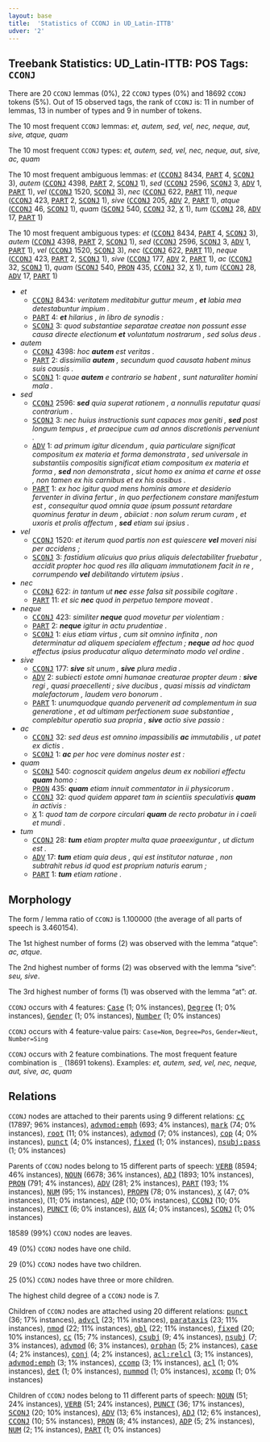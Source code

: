 ```yaml
---
layout: base
title:  'Statistics of CCONJ in UD_Latin-ITTB'
udver: '2'
---
```


## Treebank Statistics: UD_Latin-ITTB: POS Tags: `CCONJ`

There are 20 `CCONJ` lemmas (0%), 22 `CCONJ` types (0%) and 18692 `CCONJ` tokens (5%).
Out of 15 observed tags, the rank of `CCONJ` is: 11 in number of lemmas, 13 in number of types and 9 in number of tokens.

The 10 most frequent `CCONJ` lemmas: <em>et, autem, sed, vel, nec, neque, aut, sive, atque, quam</em>

The 10 most frequent `CCONJ` types:  <em>et, autem, sed, vel, nec, neque, aut, sive, ac, quam</em>

The 10 most frequent ambiguous lemmas: <em>et</em> (<tt><a href="la_ittb-pos-CCONJ.html">CCONJ</a></tt> 8434, <tt><a href="la_ittb-pos-PART.html">PART</a></tt> 4, <tt><a href="la_ittb-pos-SCONJ.html">SCONJ</a></tt> 3), <em>autem</em> (<tt><a href="la_ittb-pos-CCONJ.html">CCONJ</a></tt> 4398, <tt><a href="la_ittb-pos-PART.html">PART</a></tt> 2, <tt><a href="la_ittb-pos-SCONJ.html">SCONJ</a></tt> 1), <em>sed</em> (<tt><a href="la_ittb-pos-CCONJ.html">CCONJ</a></tt> 2596, <tt><a href="la_ittb-pos-SCONJ.html">SCONJ</a></tt> 3, <tt><a href="la_ittb-pos-ADV.html">ADV</a></tt> 1, <tt><a href="la_ittb-pos-PART.html">PART</a></tt> 1), <em>vel</em> (<tt><a href="la_ittb-pos-CCONJ.html">CCONJ</a></tt> 1520, <tt><a href="la_ittb-pos-SCONJ.html">SCONJ</a></tt> 3), <em>nec</em> (<tt><a href="la_ittb-pos-CCONJ.html">CCONJ</a></tt> 622, <tt><a href="la_ittb-pos-PART.html">PART</a></tt> 11), <em>neque</em> (<tt><a href="la_ittb-pos-CCONJ.html">CCONJ</a></tt> 423, <tt><a href="la_ittb-pos-PART.html">PART</a></tt> 2, <tt><a href="la_ittb-pos-SCONJ.html">SCONJ</a></tt> 1), <em>sive</em> (<tt><a href="la_ittb-pos-CCONJ.html">CCONJ</a></tt> 205, <tt><a href="la_ittb-pos-ADV.html">ADV</a></tt> 2, <tt><a href="la_ittb-pos-PART.html">PART</a></tt> 1), <em>atque</em> (<tt><a href="la_ittb-pos-CCONJ.html">CCONJ</a></tt> 46, <tt><a href="la_ittb-pos-SCONJ.html">SCONJ</a></tt> 1), <em>quam</em> (<tt><a href="la_ittb-pos-SCONJ.html">SCONJ</a></tt> 540, <tt><a href="la_ittb-pos-CCONJ.html">CCONJ</a></tt> 32, <tt><a href="la_ittb-pos-X.html">X</a></tt> 1), <em>tum</em> (<tt><a href="la_ittb-pos-CCONJ.html">CCONJ</a></tt> 28, <tt><a href="la_ittb-pos-ADV.html">ADV</a></tt> 17, <tt><a href="la_ittb-pos-PART.html">PART</a></tt> 1)

The 10 most frequent ambiguous types:  <em>et</em> (<tt><a href="la_ittb-pos-CCONJ.html">CCONJ</a></tt> 8434, <tt><a href="la_ittb-pos-PART.html">PART</a></tt> 4, <tt><a href="la_ittb-pos-SCONJ.html">SCONJ</a></tt> 3), <em>autem</em> (<tt><a href="la_ittb-pos-CCONJ.html">CCONJ</a></tt> 4398, <tt><a href="la_ittb-pos-PART.html">PART</a></tt> 2, <tt><a href="la_ittb-pos-SCONJ.html">SCONJ</a></tt> 1), <em>sed</em> (<tt><a href="la_ittb-pos-CCONJ.html">CCONJ</a></tt> 2596, <tt><a href="la_ittb-pos-SCONJ.html">SCONJ</a></tt> 3, <tt><a href="la_ittb-pos-ADV.html">ADV</a></tt> 1, <tt><a href="la_ittb-pos-PART.html">PART</a></tt> 1), <em>vel</em> (<tt><a href="la_ittb-pos-CCONJ.html">CCONJ</a></tt> 1520, <tt><a href="la_ittb-pos-SCONJ.html">SCONJ</a></tt> 3), <em>nec</em> (<tt><a href="la_ittb-pos-CCONJ.html">CCONJ</a></tt> 622, <tt><a href="la_ittb-pos-PART.html">PART</a></tt> 11), <em>neque</em> (<tt><a href="la_ittb-pos-CCONJ.html">CCONJ</a></tt> 423, <tt><a href="la_ittb-pos-PART.html">PART</a></tt> 2, <tt><a href="la_ittb-pos-SCONJ.html">SCONJ</a></tt> 1), <em>sive</em> (<tt><a href="la_ittb-pos-CCONJ.html">CCONJ</a></tt> 177, <tt><a href="la_ittb-pos-ADV.html">ADV</a></tt> 2, <tt><a href="la_ittb-pos-PART.html">PART</a></tt> 1), <em>ac</em> (<tt><a href="la_ittb-pos-CCONJ.html">CCONJ</a></tt> 32, <tt><a href="la_ittb-pos-SCONJ.html">SCONJ</a></tt> 1), <em>quam</em> (<tt><a href="la_ittb-pos-SCONJ.html">SCONJ</a></tt> 540, <tt><a href="la_ittb-pos-PRON.html">PRON</a></tt> 435, <tt><a href="la_ittb-pos-CCONJ.html">CCONJ</a></tt> 32, <tt><a href="la_ittb-pos-X.html">X</a></tt> 1), <em>tum</em> (<tt><a href="la_ittb-pos-CCONJ.html">CCONJ</a></tt> 28, <tt><a href="la_ittb-pos-ADV.html">ADV</a></tt> 17, <tt><a href="la_ittb-pos-PART.html">PART</a></tt> 1)


* <em>et</em>
  * <tt><a href="la_ittb-pos-CCONJ.html">CCONJ</a></tt> 8434: <em>veritatem meditabitur guttur meum , <b>et</b> labia mea detestabuntur impium .</em>
  * <tt><a href="la_ittb-pos-PART.html">PART</a></tt> 4: <em><b>et</b> hilarius , in libro de synodis :</em>
  * <tt><a href="la_ittb-pos-SCONJ.html">SCONJ</a></tt> 3: <em>quod substantiae separatae creatae non possunt esse causa directe electionum <b>et</b> voluntatum nostrarum , sed solus deus .</em>
* <em>autem</em>
  * <tt><a href="la_ittb-pos-CCONJ.html">CCONJ</a></tt> 4398: <em>hoc <b>autem</b> est veritas .</em>
  * <tt><a href="la_ittb-pos-PART.html">PART</a></tt> 2: <em>dissimilia <b>autem</b> , secundum quod causata habent minus suis causis .</em>
  * <tt><a href="la_ittb-pos-SCONJ.html">SCONJ</a></tt> 1: <em>quae <b>autem</b> e contrario se habent , sunt naturaliter homini mala .</em>
* <em>sed</em>
  * <tt><a href="la_ittb-pos-CCONJ.html">CCONJ</a></tt> 2596: <em><b>sed</b> quia superat rationem , a nonnullis reputatur quasi contrarium .</em>
  * <tt><a href="la_ittb-pos-SCONJ.html">SCONJ</a></tt> 3: <em>nec huius instructionis sunt capaces mox geniti , <b>sed</b> post longum tempus , et praecipue cum ad annos discretionis perveniunt .</em>
  * <tt><a href="la_ittb-pos-ADV.html">ADV</a></tt> 1: <em>ad primum igitur dicendum , quia particulare significat compositum ex materia et forma demonstrata , sed universale in substantiis compositis significat etiam compositum ex materia et forma , <b>sed</b> non demonstrata , sicut homo ex anima et carne et osse , non tamen ex his carnibus et ex his ossibus .</em>
  * <tt><a href="la_ittb-pos-PART.html">PART</a></tt> 1: <em>ex hoc igitur quod mens hominis amore et desiderio ferventer in divina fertur , in quo perfectionem constare manifestum est , consequitur quod omnia quae ipsum possunt retardare quominus feratur in deum , abiiciat : non solum rerum curam , et uxoris et prolis affectum , <b>sed</b> etiam sui ipsius .</em>
* <em>vel</em>
  * <tt><a href="la_ittb-pos-CCONJ.html">CCONJ</a></tt> 1520: <em>et iterum quod partis non est quiescere <b>vel</b> moveri nisi per accidens ;</em>
  * <tt><a href="la_ittb-pos-SCONJ.html">SCONJ</a></tt> 3: <em>fastidium alicuius quo prius aliquis delectabiliter fruebatur , accidit propter hoc quod res illa aliquam immutationem facit in re , corrumpendo <b>vel</b> debilitando virtutem ipsius .</em>
* <em>nec</em>
  * <tt><a href="la_ittb-pos-CCONJ.html">CCONJ</a></tt> 622: <em>in tantum ut <b>nec</b> esse falsa sit possibile cogitare .</em>
  * <tt><a href="la_ittb-pos-PART.html">PART</a></tt> 11: <em>et sic <b>nec</b> quod in perpetuo tempore moveat .</em>
* <em>neque</em>
  * <tt><a href="la_ittb-pos-CCONJ.html">CCONJ</a></tt> 423: <em>similiter <b>neque</b> quod movetur per violentiam :</em>
  * <tt><a href="la_ittb-pos-PART.html">PART</a></tt> 2: <em><b>neque</b> igitur in actu prudentiae .</em>
  * <tt><a href="la_ittb-pos-SCONJ.html">SCONJ</a></tt> 1: <em>eius etiam virtus , cum sit omnino infinita , non determinatur ad aliquem specialem effectum ; <b>neque</b> ad hoc quod effectus ipsius producatur aliquo determinato modo vel ordine .</em>
* <em>sive</em>
  * <tt><a href="la_ittb-pos-CCONJ.html">CCONJ</a></tt> 177: <em><b>sive</b> sit unum , <b>sive</b> plura media .</em>
  * <tt><a href="la_ittb-pos-ADV.html">ADV</a></tt> 2: <em>subiecti estote omni humanae creaturae propter deum : <b>sive</b> regi , quasi praecellenti ; sive ducibus , quasi missis ad vindictam malefactorum , laudem vero bonorum .</em>
  * <tt><a href="la_ittb-pos-PART.html">PART</a></tt> 1: <em>unumquodque quando pervenerit ad complementum in sua generatione , et ad ultimam perfectionem suae substantiae , complebitur operatio sua propria , <b>sive</b> actio sive passio :</em>
* <em>ac</em>
  * <tt><a href="la_ittb-pos-CCONJ.html">CCONJ</a></tt> 32: <em>sed deus est omnino impassibilis <b>ac</b> immutabilis , ut patet ex dictis .</em>
  * <tt><a href="la_ittb-pos-SCONJ.html">SCONJ</a></tt> 1: <em><b>ac</b> per hoc vere dominus noster est :</em>
* <em>quam</em>
  * <tt><a href="la_ittb-pos-SCONJ.html">SCONJ</a></tt> 540: <em>cognoscit quidem angelus deum ex nobiliori effectu <b>quam</b> homo :</em>
  * <tt><a href="la_ittb-pos-PRON.html">PRON</a></tt> 435: <em><b>quam</b> etiam innuit commentator in ii physicorum .</em>
  * <tt><a href="la_ittb-pos-CCONJ.html">CCONJ</a></tt> 32: <em>quod quidem apparet tam in scientiis speculativis <b>quam</b> in activis :</em>
  * <tt><a href="la_ittb-pos-X.html">X</a></tt> 1: <em>quod tam de corpore circulari <b>quam</b> de recto probatur in i caeli et mundi .</em>
* <em>tum</em>
  * <tt><a href="la_ittb-pos-CCONJ.html">CCONJ</a></tt> 28: <em><b>tum</b> etiam propter multa quae praeexiguntur , ut dictum est .</em>
  * <tt><a href="la_ittb-pos-ADV.html">ADV</a></tt> 17: <em><b>tum</b> etiam quia deus , qui est institutor naturae , non subtrahit rebus id quod est proprium naturis earum ;</em>
  * <tt><a href="la_ittb-pos-PART.html">PART</a></tt> 1: <em><b>tum</b> etiam ratione .</em>

## Morphology

The form / lemma ratio of `CCONJ` is 1.100000 (the average of all parts of speech is 3.460154).

The 1st highest number of forms (2) was observed with the lemma “atque”: <em>ac, atque</em>.

The 2nd highest number of forms (2) was observed with the lemma “sive”: <em>seu, sive</em>.

The 3rd highest number of forms (1) was observed with the lemma “at”: <em>at</em>.

`CCONJ` occurs with 4 features: <tt><a href="la_ittb-feat-Case.html">Case</a></tt> (1; 0% instances), <tt><a href="la_ittb-feat-Degree.html">Degree</a></tt> (1; 0% instances), <tt><a href="la_ittb-feat-Gender.html">Gender</a></tt> (1; 0% instances), <tt><a href="la_ittb-feat-Number.html">Number</a></tt> (1; 0% instances)

`CCONJ` occurs with 4 feature-value pairs: `Case=Nom`, `Degree=Pos`, `Gender=Neut`, `Number=Sing`

`CCONJ` occurs with 2 feature combinations.
The most frequent feature combination is `_` (18691 tokens).
Examples: <em>et, autem, sed, vel, nec, neque, aut, sive, ac, quam</em>


## Relations

`CCONJ` nodes are attached to their parents using 9 different relations: <tt><a href="la_ittb-dep-cc.html">cc</a></tt> (17897; 96% instances), <tt><a href="la_ittb-dep-advmod-emph.html">advmod:emph</a></tt> (693; 4% instances), <tt><a href="la_ittb-dep-mark.html">mark</a></tt> (74; 0% instances), <tt><a href="la_ittb-dep-root.html">root</a></tt> (11; 0% instances), <tt><a href="la_ittb-dep-advmod.html">advmod</a></tt> (7; 0% instances), <tt><a href="la_ittb-dep-cop.html">cop</a></tt> (4; 0% instances), <tt><a href="la_ittb-dep-punct.html">punct</a></tt> (4; 0% instances), <tt><a href="la_ittb-dep-fixed.html">fixed</a></tt> (1; 0% instances), <tt><a href="la_ittb-dep-nsubj-pass.html">nsubj:pass</a></tt> (1; 0% instances)

Parents of `CCONJ` nodes belong to 15 different parts of speech: <tt><a href="la_ittb-pos-VERB.html">VERB</a></tt> (8594; 46% instances), <tt><a href="la_ittb-pos-NOUN.html">NOUN</a></tt> (6678; 36% instances), <tt><a href="la_ittb-pos-ADJ.html">ADJ</a></tt> (1893; 10% instances), <tt><a href="la_ittb-pos-PRON.html">PRON</a></tt> (791; 4% instances), <tt><a href="la_ittb-pos-ADV.html">ADV</a></tt> (281; 2% instances), <tt><a href="la_ittb-pos-PART.html">PART</a></tt> (193; 1% instances), <tt><a href="la_ittb-pos-NUM.html">NUM</a></tt> (95; 1% instances), <tt><a href="la_ittb-pos-PROPN.html">PROPN</a></tt> (78; 0% instances), <tt><a href="la_ittb-pos-X.html">X</a></tt> (47; 0% instances),  (11; 0% instances), <tt><a href="la_ittb-pos-ADP.html">ADP</a></tt> (10; 0% instances), <tt><a href="la_ittb-pos-CCONJ.html">CCONJ</a></tt> (10; 0% instances), <tt><a href="la_ittb-pos-PUNCT.html">PUNCT</a></tt> (6; 0% instances), <tt><a href="la_ittb-pos-AUX.html">AUX</a></tt> (4; 0% instances), <tt><a href="la_ittb-pos-SCONJ.html">SCONJ</a></tt> (1; 0% instances)

18589 (99%) `CCONJ` nodes are leaves.

49 (0%) `CCONJ` nodes have one child.

29 (0%) `CCONJ` nodes have two children.

25 (0%) `CCONJ` nodes have three or more children.

The highest child degree of a `CCONJ` node is 7.

Children of `CCONJ` nodes are attached using 20 different relations: <tt><a href="la_ittb-dep-punct.html">punct</a></tt> (36; 17% instances), <tt><a href="la_ittb-dep-advcl.html">advcl</a></tt> (23; 11% instances), <tt><a href="la_ittb-dep-parataxis.html">parataxis</a></tt> (23; 11% instances), <tt><a href="la_ittb-dep-nmod.html">nmod</a></tt> (22; 11% instances), <tt><a href="la_ittb-dep-obl.html">obl</a></tt> (22; 11% instances), <tt><a href="la_ittb-dep-fixed.html">fixed</a></tt> (20; 10% instances), <tt><a href="la_ittb-dep-cc.html">cc</a></tt> (15; 7% instances), <tt><a href="la_ittb-dep-csubj.html">csubj</a></tt> (9; 4% instances), <tt><a href="la_ittb-dep-nsubj.html">nsubj</a></tt> (7; 3% instances), <tt><a href="la_ittb-dep-advmod.html">advmod</a></tt> (6; 3% instances), <tt><a href="la_ittb-dep-orphan.html">orphan</a></tt> (5; 2% instances), <tt><a href="la_ittb-dep-case.html">case</a></tt> (4; 2% instances), <tt><a href="la_ittb-dep-conj.html">conj</a></tt> (4; 2% instances), <tt><a href="la_ittb-dep-acl-relcl.html">acl:relcl</a></tt> (3; 1% instances), <tt><a href="la_ittb-dep-advmod-emph.html">advmod:emph</a></tt> (3; 1% instances), <tt><a href="la_ittb-dep-ccomp.html">ccomp</a></tt> (3; 1% instances), <tt><a href="la_ittb-dep-acl.html">acl</a></tt> (1; 0% instances), <tt><a href="la_ittb-dep-det.html">det</a></tt> (1; 0% instances), <tt><a href="la_ittb-dep-nummod.html">nummod</a></tt> (1; 0% instances), <tt><a href="la_ittb-dep-xcomp.html">xcomp</a></tt> (1; 0% instances)

Children of `CCONJ` nodes belong to 11 different parts of speech: <tt><a href="la_ittb-pos-NOUN.html">NOUN</a></tt> (51; 24% instances), <tt><a href="la_ittb-pos-VERB.html">VERB</a></tt> (51; 24% instances), <tt><a href="la_ittb-pos-PUNCT.html">PUNCT</a></tt> (36; 17% instances), <tt><a href="la_ittb-pos-SCONJ.html">SCONJ</a></tt> (20; 10% instances), <tt><a href="la_ittb-pos-ADV.html">ADV</a></tt> (13; 6% instances), <tt><a href="la_ittb-pos-ADJ.html">ADJ</a></tt> (12; 6% instances), <tt><a href="la_ittb-pos-CCONJ.html">CCONJ</a></tt> (10; 5% instances), <tt><a href="la_ittb-pos-PRON.html">PRON</a></tt> (8; 4% instances), <tt><a href="la_ittb-pos-ADP.html">ADP</a></tt> (5; 2% instances), <tt><a href="la_ittb-pos-NUM.html">NUM</a></tt> (2; 1% instances), <tt><a href="la_ittb-pos-PART.html">PART</a></tt> (1; 0% instances)

